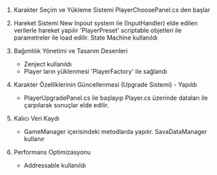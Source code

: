 1.  Karakter Seçim ve Yükleme Sistemi 
    PlayerChoosePanel.cs den başlar

2. Hareket Sistemi
    New Inpout system ile (InputHandler) elde edilen verilerle hareket yapılır
    'PlayerPreset' scriptable objetleri ile parametreler ile load edilir. State Machine kullanıldı

3. Bağımlılık Yönetimi ve Tasarım Desenleri 
    - Zenject kullanıldı
    - Player ların yüklenmesi 'PlayerFactory' ile sağlandı

4. Karakter Özelliklerinin Güncellenmesi (Upgrade Sistemi) - Yapıldı
    - PlayerUpgradePanel.cs ile başlayıp Player.cs üzerinde dataları ile çarpılarak sonuçlar elde edilir.

5.  Kalıcı Veri Kaydı
    - GameManager içerisindeki metodlarda yapılır. SavaDataManager kullanır

6. Performans Optimizasyonu 
    - Addressable kullanıldı


